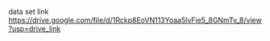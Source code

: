 data set link
https://drive.google.com/file/d/1Rckp8EoVN113Yoaa5lvFie5_8GNmTv_8/view?usp=drive_link

